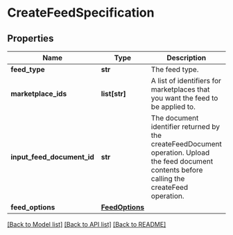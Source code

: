 # CreateFeedSpecification

## Properties
Name | Type | Description | Notes
------------ | ------------- | ------------- | -------------
**feed_type** | **str** | The feed type. | 
**marketplace_ids** | **list[str]** | A list of identifiers for marketplaces that you want the feed to be applied to. | 
**input_feed_document_id** | **str** | The document identifier returned by the createFeedDocument operation. Upload the feed document contents before calling the createFeed operation. | 
**feed_options** | [**FeedOptions**](FeedOptions.md) |  | [optional] 

[[Back to Model list]](../README.md#documentation-for-models) [[Back to API list]](../README.md#documentation-for-api-endpoints) [[Back to README]](../README.md)


